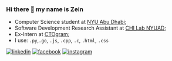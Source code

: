 ### Hi there 👋 my name is Zein

- Computer Science student at [NYU Abu Dhabi](https://nyuad.nyu.edu/en/);<br>
- Software Development Research Assistant at [CHI Lab NYUAD](https://nyuad.nyu.edu/en/research/faculty-labs-and-projects/laboratory-for-computer-human-intelligence.html);<br>
- Ex-Intern at [CTOgram](https://ctogram.kz/#/);<br>
- I use: `.py`,`.go`, `.js`, `.cpp`, `.c`, `.html`, `.css`

[![linkedin](https://img.shields.io/badge/linkedin-0A66C2?style=for-the-badge&logo=linkedin&logoColor=white)](https://www.linkedin.com/in/zeinmukhanov/)
[![facebook](https://img.shields.io/badge/Facebook-1877F2?style=for-the-badge&logo=facebook&logoColor=white)](https://www.facebook.com/zeinmukhanov/)
[![instagram](https://img.shields.io/badge/Instagram-E4405F?style=for-the-badge&logo=instagram&logoColor=white)](https://www.instagram.com/zeinmukhanov/)
